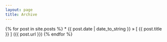 ```yaml
---
layout: page
title: Archive
---
```


{% for post in site.posts %}
    * {{ post.date | date_to_string }} &raquo; [ {{ post.title }} ] ({{ post.url }})
{% endfor %}